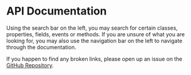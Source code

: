 # API Documentation
Using the search bar on the left, you may search for certain classes, properties, fields, events or methods. If you are unsure of what you are looking for, you may also use the navigation bar on the left to navigate through the documentation.

If you happen to find any broken links, please open up an issue on the [GitHub Repository](https://github.com/OoLunar/DSharpPlus.CommandAll/issues/new).